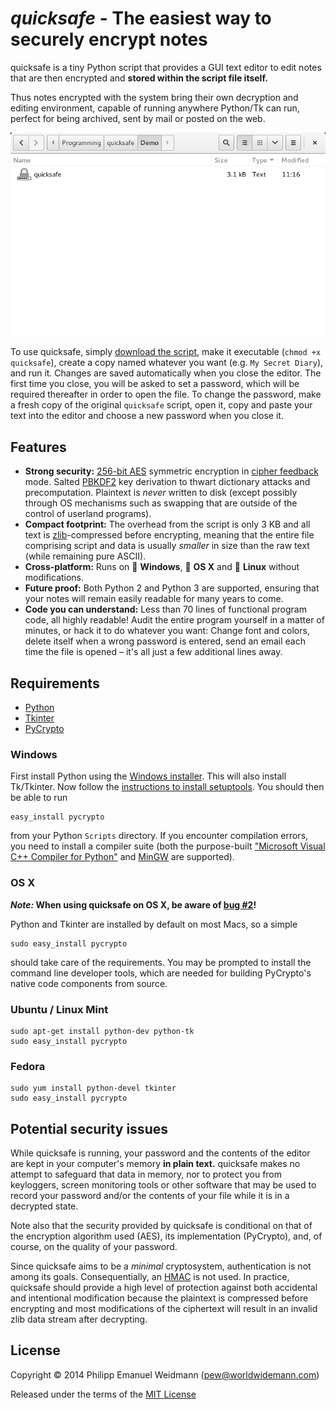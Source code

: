 # *quicksafe* - The easiest way to securely encrypt notes

quicksafe is a tiny Python script that provides a GUI text editor to edit notes that are then encrypted and **stored within the script file itself.**

Thus notes encrypted with the system bring their own decryption and editing environment, capable of running anywhere Python/Tk can run, perfect for being archived, sent by mail or posted on the web.

![Screencast](screencast.gif)

To use quicksafe, simply [download the script](quicksafe), make it executable (`chmod +x quicksafe`), create a copy named whatever you want (e.g. `My Secret Diary`), and run it. Changes are saved automatically when you close the editor. The first time you close, you will be asked to set a password, which will be required thereafter in order to open the file. To change the password, make a fresh copy of the original `quicksafe` script, open it, copy and paste your text into the editor and choose a new password when you close it.

## Features

* **Strong security:** [256-bit AES](http://en.wikipedia.org/wiki/Advanced_Encryption_Standard) symmetric encryption in [cipher feedback](http://en.wikipedia.org/wiki/Block_cipher_mode_of_operation#Cipher_feedback_.28CFB.29) mode. Salted [PBKDF2](http://en.wikipedia.org/wiki/PBKDF2) key derivation to thwart dictionary attacks and precomputation. Plaintext is *never* written to disk (except possibly through OS mechanisms such as swapping that are outside of the control of userland programs).
* **Compact footprint:** The overhead from the script is only 3 KB and all text is [zlib](http://en.wikipedia.org/wiki/Zlib)-compressed before encrypting, meaning that the entire file comprising script and data is usually *smaller* in size than the raw text (while remaining pure ASCII).
* **Cross-platform:** Runs on :checkered_flag: **Windows**, :apple: **OS X** and :penguin: **Linux** without modifications.
* **Future proof:** Both Python 2 and Python 3 are supported, ensuring that your notes will remain easily readable for many years to come.
* **Code you can understand:** Less than 70 lines of functional program code, all highly readable! Audit the entire program yourself in a matter of minutes, or hack it to do whatever you want: Change font and colors, delete itself when a wrong password is entered, send an email each time the file is opened – it's all just a few additional lines away.

## Requirements
* [Python](https://www.python.org/)
* [Tkinter](https://wiki.python.org/moin/TkInter)
* [PyCrypto](https://www.dlitz.net/software/pycrypto/)

### Windows

First install Python using the [Windows installer](https://www.python.org/downloads/windows/). This will also install Tk/Tkinter. Now follow the [instructions to install setuptools](https://pypi.python.org/pypi/setuptools#windows-simplified). You should then be able to run

```
easy_install pycrypto
```

from your Python `Scripts` directory. If you encounter compilation errors, you need to install a compiler suite (both the purpose-built ["Microsoft Visual C++ Compiler for Python"](http://www.microsoft.com/en-us/download/details.aspx?id=44266) and [MinGW](http://mingw.org/) are supported).

### OS X

**_Note:_ When using quicksafe on OS X, be aware of [bug #2](https://github.com/p-e-w/quicksafe/issues/2)!**

Python and Tkinter are installed by default on most Macs, so a simple

```
sudo easy_install pycrypto
```

should take care of the requirements. You may be prompted to install the command line developer tools, which are needed for building PyCrypto's native code components from source.

### Ubuntu / Linux Mint

```
sudo apt-get install python-dev python-tk
sudo easy_install pycrypto
```

### Fedora

```
sudo yum install python-devel tkinter
sudo easy_install pycrypto
```

## Potential security issues

While quicksafe is running, your password and the contents of the editor are kept in your computer's memory **in plain text.** quicksafe makes no attempt to safeguard that data in memory, nor to protect you from keyloggers, screen monitoring tools or other software that may be used to record your password and/or the contents of your file while it is in a decrypted state.

Note also that the security provided by quicksafe is conditional on that of the encryption algorithm used (AES), its implementation (PyCrypto), and, of course, on the quality of your password.

Since quicksafe aims to be a *minimal* cryptosystem, authentication is not among its goals. Consequentially, an [HMAC](http://en.wikipedia.org/wiki/Hash-based_message_authentication_code) is not used. In practice, quicksafe should provide a high level of protection against both accidental and intentional modification because the plaintext is compressed before encrypting and most modifications of the ciphertext will result in an invalid zlib data stream after decrypting.

## License

Copyright © 2014 Philipp Emanuel Weidmann (<pew@worldwidemann.com>)

Released under the terms of the [MIT License](http://opensource.org/licenses/MIT)
